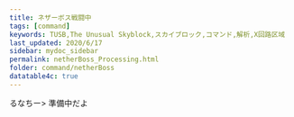 ```yaml
---
title: ネザーボス戦闘中
tags: [command]
keywords: TUSB,The Unusual Skyblock,スカイブロック,コマンド,解析,X回路区域
last_updated: 2020/6/17
sidebar: mydoc_sidebar
permalink: netherBoss_Processing.html
folder: command/netherBoss
datatable4c: true
---
```


るなちー> 準備中だよ
